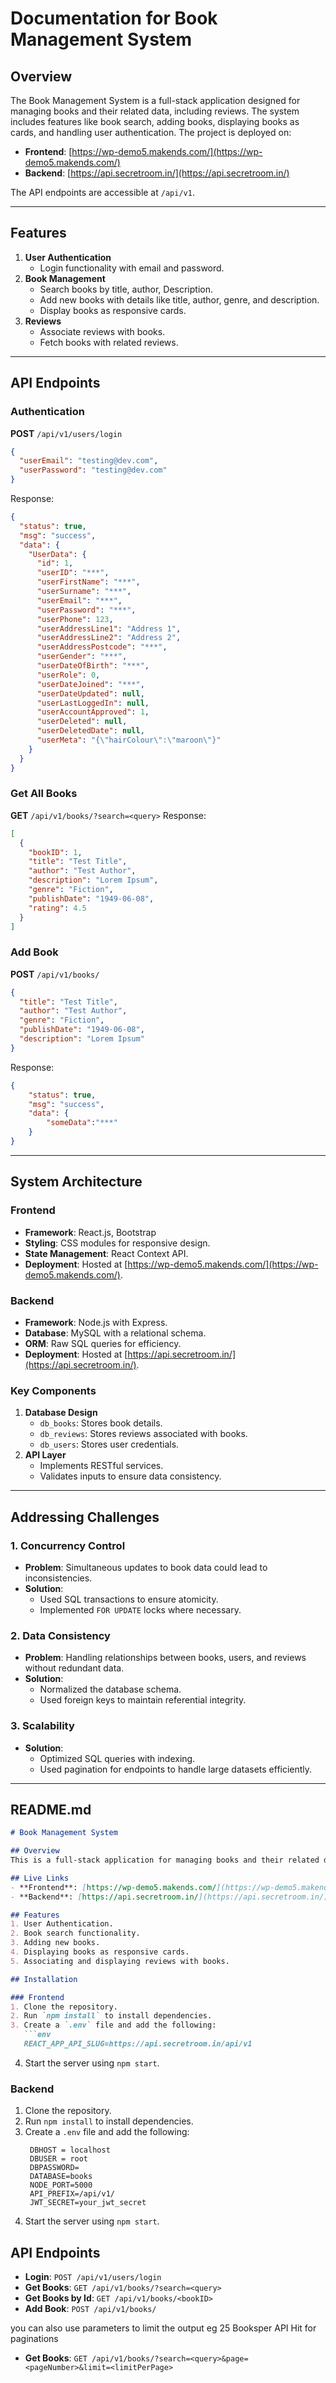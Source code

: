 # Documentation for Book Management System

## Overview
The Book Management System is a full-stack application designed for managing books and their related data, including reviews. The system includes features like book search, adding books, displaying books as cards, and handling user authentication. The project is deployed on:

- **Frontend**: [https://wp-demo5.makends.com/](https://wp-demo5.makends.com/)
- **Backend**: [https://api.secretroom.in/](https://api.secretroom.in/)

The API endpoints are accessible at `/api/v1`.

---

## Features
1. **User Authentication**
   - Login functionality with email and password.
2. **Book Management**
   - Search books by title, author, Description.
   - Add new books with details like title, author, genre, and description.
   - Display books as responsive cards.
3. **Reviews**
   - Associate reviews with books.
   - Fetch books with related reviews.

---

## API Endpoints

### Authentication
**POST** `/api/v1/users/login`
```json
{
  "userEmail": "testing@dev.com",
  "userPassword": "testing@dev.com"
}
```
Response:
```json
{
  "status": true,
  "msg": "success",
  "data": {
    "UserData": {
      "id": 1,
      "userID": "***",
      "userFirstName": "***",
      "userSurname": "***",
      "userEmail": "***",
      "userPassword": "***",
      "userPhone": 123,
      "userAddressLine1": "Address 1",
      "userAddressLine2": "Address 2",
      "userAddressPostcode": "***",
      "userGender": "***",
      "userDateOfBirth": "***",
      "userRole": 0,
      "userDateJoined": "***",
      "userDateUpdated": null,
      "userLastLoggedIn": null,
      "userAccountApproved": 1,
      "userDeleted": null,
      "userDeletedDate": null,
      "userMeta": "{\"hairColour\":\"maroon\"}"
    }
  }
}
```

### Get All Books
**GET** `/api/v1/books/?search=<query>`
Response:
```json
[
  {
    "bookID": 1,
    "title": "Test Title",
    "author": "Test Author",
    "description": "Lorem Ipsum",
    "genre": "Fiction",
    "publishDate": "1949-06-08",
    "rating": 4.5
  }
]
```

### Add Book
**POST** `/api/v1/books/`
```json
{
  "title": "Test Title",
  "author": "Test Author",
  "genre": "Fiction",
  "publishDate": "1949-06-08",
  "description": "Lorem Ipsum"
}
```
Response:
```json
{
    "status": true,
    "msg": "success",
    "data": {
        "someData":"***"
    }
}
```

---

## System Architecture

### Frontend
- **Framework**: React.js, Bootstrap
- **Styling**: CSS modules for responsive design.
- **State Management**: React Context API.
- **Deployment**: Hosted at [https://wp-demo5.makends.com/](https://wp-demo5.makends.com/).

### Backend
- **Framework**: Node.js with Express.
- **Database**: MySQL with a relational schema.
- **ORM**: Raw SQL queries for efficiency.
- **Deployment**: Hosted at [https://api.secretroom.in/](https://api.secretroom.in/).

### Key Components
1. **Database Design**
   - `db_books`: Stores book details.
   - `db_reviews`: Stores reviews associated with books.
   - `db_users`: Stores user credentials.
2. **API Layer**
   - Implements RESTful services.
   - Validates inputs to ensure data consistency.

---

## Addressing Challenges

### 1. **Concurrency Control**
- **Problem**: Simultaneous updates to book data could lead to inconsistencies.
- **Solution**:
  - Used SQL transactions to ensure atomicity.
  - Implemented `FOR UPDATE` locks where necessary.

### 2. **Data Consistency**
- **Problem**: Handling relationships between books, users, and reviews without redundant data.
- **Solution**:
  - Normalized the database schema.
  - Used foreign keys to maintain referential integrity.

### 3. **Scalability**
- **Solution**:
  - Optimized SQL queries with indexing.
  - Used pagination for endpoints to handle large datasets efficiently.

---

## README.md

```markdown
# Book Management System

## Overview
This is a full-stack application for managing books and their related data. The system allows users to search, add, and view books along with reviews.

## Live Links
- **Frontend**: [https://wp-demo5.makends.com/](https://wp-demo5.makends.com/)
- **Backend**: [https://api.secretroom.in/](https://api.secretroom.in/)

## Features
1. User Authentication.
2. Book search functionality.
3. Adding new books.
4. Displaying books as responsive cards.
5. Associating and displaying reviews with books.

## Installation

### Frontend
1. Clone the repository.
2. Run `npm install` to install dependencies.
3. Create a `.env` file and add the following:
   ```env
   REACT_APP_API_SLUG=https://api.secretroom.in/api/v1
   ```
4. Start the server using `npm start`.

### Backend
1. Clone the repository.
2. Run `npm install` to install dependencies.
3. Create a `.env` file and add the following:
   ```env
    DBHOST = localhost
    DBUSER = root
    DBPASSWORD=
    DATABASE=books
    NODE_PORT=5000
    API_PREFIX=/api/v1/
    JWT_SECRET=your_jwt_secret
   ```
4. Start the server using `npm start`.

## API Endpoints
- **Login**: `POST /api/v1/users/login`
- **Get Books**: `GET /api/v1/books/?search=<query>`
- **Get Books by Id**: `GET /api/v1/books/<bookID>`
- **Add Book**: `POST /api/v1/books/`

you can also use parameters to limit the output eg 25 Booksper API Hit for paginations
- **Get Books**: `GET /api/v1/books/?search=<query>&page=<pageNumber>&limit=<limitPerPage>`